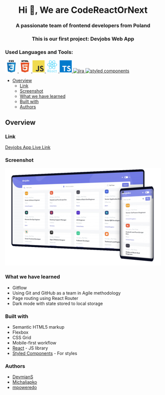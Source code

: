 <h1 align="center">Hi 👋, We are CodeReactOrNext</h1>
<h3 align="center">A passionate team of frontend developers from Poland</h3>
<h3 align="center">This is our first project: Devjobs Web App</h3>

<h3 align="left">Used Languages and Tools:</h3>
<p align="left"> <a href="https://www.w3schools.com/css/" target="_blank" rel="noreferrer"> <img src="https://raw.githubusercontent.com/devicons/devicon/master/icons/css3/css3-original-wordmark.svg" alt="css3" width="40" height="40"/> </a> <a href="https://www.w3.org/html/" target="_blank" rel="noreferrer"> <img src="https://raw.githubusercontent.com/devicons/devicon/master/icons/html5/html5-original-wordmark.svg" alt="html5" width="40" height="40"/> </a> <a href="https://developer.mozilla.org/en-US/docs/Web/JavaScript" target="_blank" rel="noreferrer"> <img src="https://raw.githubusercontent.com/devicons/devicon/master/icons/javascript/javascript-original.svg" alt="javascript" width="40" height="40"/> </a> <a href="https://reactjs.org/" target="_blank" rel="noreferrer"> <img src="https://raw.githubusercontent.com/devicons/devicon/master/icons/react/react-original-wordmark.svg" alt="react" width="40" height="40"/> </a>   <a href="https://www.typescriptlang.org/" target="_blank" rel="noreferrer"> <img src="https://raw.githubusercontent.com/devicons/devicon/master/icons/typescript/typescript-original.svg" alt="typescript" width="40" height="40"/> </a> <a href="https://www.atlassian.com/software/jira" target="_blank" rel="noreferrer"> <img src="https://cdn.jsdelivr.net/gh/devicons/devicon/icons/jira/jira-original-wordmark.svg" alt="jira" width="40" height="40"/> </a> <a href="https://styled-components.com/" target="_blank" rel="noreferrer"> <img src="https://cdn.worldvectorlogo.com/logos/styled-components-1.svg" alt="styled components" width="40" height="40"/> </a> </p>

- [Overview](#overview)
  - [Link](#link)
  - [Screenshot](#screenshot)
  - [What we have learned](#what-we-have-learned)
  - [Built with](#built-with)
  - [Authors](#authors)

## Overview

### Link

[Devjobs App Live Link](https://devjobs-web-app-livid.vercel.app/)

### Screenshot

![Devjobs Screenshot](./screenshot.png)

### What we have learned

- Gitflow
- Using Git and GitHub as a team in Agile methodology
- Page routing using React Router
- Dark mode with state stored to local storage

### Built with

- Semantic HTML5 markup
- Flexbox
- CSS Grid
- Mobile-first workflow
- [React](https://reactjs.org/) - JS library
- [Styled Components](https://styled-components.com/) - For styles

### Authors

- [DevmianS](https://github.com/DevmianS)
- [Michaljapko](https://github.com/Michaljapko)
- [mpoweredo](https://github.com/mpoweredo)
